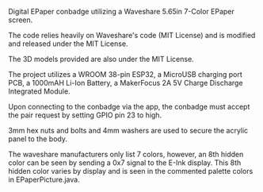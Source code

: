 Digital EPaper conbadge utilizing a Waveshare 5.65in 7-Color EPaper screen.

The code relies heavily on Waveshare's code (MIT License) and is modified and released under the MIT License.

The 3D models provided are also under the MIT License.

The project utilizes a WROOM 38-pin ESP32,
a MicroUSB charging port PCB,
a 1000mAH Li-Ion Battery,
a MakerFocus 2A 5V Charge Discharge Integrated Module.


Upon connecting to the conbadge via the app, the conbadge must accept the pair request by setting GPIO pin 23 to high.

3mm hex nuts and bolts and 4mm washers are used to secure the acrylic panel to the body.

The waveshare manufacturers only list 7 colors, however, an 8th hidden color can be seen by sending a 0x7 signal to the E-Ink display. This 8th hidden color varies by display and is seen in the commented palette colors in EPaperPicture.java.
